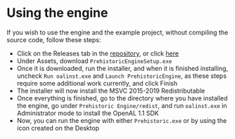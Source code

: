 # Using the engine

If you wish to use the engine and the example project, without compiling the source code, follow these steps:
- Click on the Releases tab in the [repository](https://github.com/Andrispowq/PrehistoricEngine---C-), or click [here](https://github.com/Andrispowq/PrehistoricEngine---C-/releases)
- Under Assets, download `PrehistoricEngineSetup.exe`
- Once it is downloaded, run the installer, and when it is finished installing, uncheck `Run oalinst.exe` and `Launch PrehistoricEngine`, as these steps require some additional work currently, and click Finish
- The installer will now install the MSVC 2015-2019 Redistributable
- Once everything is finished, go to the directory where you have installed the engine, go under `Prehistoric Engine/redist`, and run `oalinst.exe` in Administrator mode to install the OpenAL 1.1 SDK
- Now, you can run the engine with either `Prehistoric.exe` or by using the icon created on the Desktop
